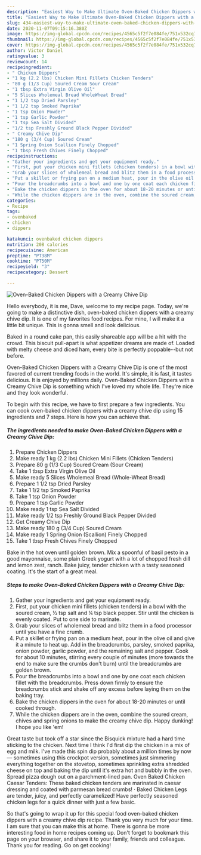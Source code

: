 ```yaml
---
description: "Easiest Way to Make Ultimate Oven-Baked Chicken Dippers with a Creamy Chive Dip"
title: "Easiest Way to Make Ultimate Oven-Baked Chicken Dippers with a Creamy Chive Dip"
slug: 434-easiest-way-to-make-ultimate-oven-baked-chicken-dippers-with-a-creamy-chive-dip
date: 2020-11-07T09:15:16.380Z
image: https://img-global.cpcdn.com/recipes/4565c5f2f7e084fe/751x532cq70/oven-baked-chicken-dippers-with-a-creamy-chive-dip-recipe-main-photo.jpg
thumbnail: https://img-global.cpcdn.com/recipes/4565c5f2f7e084fe/751x532cq70/oven-baked-chicken-dippers-with-a-creamy-chive-dip-recipe-main-photo.jpg
cover: https://img-global.cpcdn.com/recipes/4565c5f2f7e084fe/751x532cq70/oven-baked-chicken-dippers-with-a-creamy-chive-dip-recipe-main-photo.jpg
author: Victor Daniel
ratingvalue: 3
reviewcount: 14
recipeingredient:
- " Chicken Dippers"
- "1 kg (2.2 lbs) Chicken Mini Fillets Chicken Tenders"
- "80 g (1/3 Cup) Soured Cream Sour Cream"
- "1 tbsp Extra Virgin Olive Oil"
- "5 Slices Wholemeal Bread WholeWheat Bread"
- "1 1/2 tsp Dried Parsley"
- "1 1/2 tsp Smoked Paprika"
- "1 tsp Onion Powder"
- "1 tsp Garlic Powder"
- "1 tsp Sea Salt Divided"
- "1/2 tsp Freshly Ground Black Pepper Divided"
- " Creamy Chive Dip"
- "180 g (3/4 Cup) Soured Cream"
- "1 Spring Onion Scallion Finely Chopped"
- "1 tbsp Fresh Chives Finely Chopped"
recipeinstructions:
- "Gather your ingredients and get your equipment ready."
- "First, put your chicken mini fillets (chicken tenders) in a bowl with the soured cream, ½ tsp salt and ¼ tsp black pepper. Stir until the chicken is evenly coated. Put to one side to marinate."
- "Grab your slices of wholemeal bread and blitz them in a food processor until you have a fine crumb."
- "Put a skillet or frying pan on a medium heat, pour in the olive oil and give it a minute to heat up. Add in the breadcrumbs, parsley, smoked paprika, onion powder, garlic powder, and the remaining salt and pepper. Cook for about 10 minutes, stirring every couple of minutes (more towards the end to make sure the crumbs don&#39;t burn) until the breadcrumbs are golden brown."
- "Pour the breadcrumbs into a bowl and one by one coat each chicken fillet with the breadcrumbs. Press down firmly to ensure the breadcrumbs stick and shake off any excess before laying them on the baking tray."
- "Bake the chicken dippers in the oven for about 18-20 minutes or until cooked through."
- "While the chicken dippers are in the oven, combine the soured cream, chives and spring onions to make the creamy chive dip. Happy dunking! I hope you like &#39;em!"
categories:
- Recipe
tags:
- ovenbaked
- chicken
- dippers

katakunci: ovenbaked chicken dippers 
nutrition: 208 calories
recipecuisine: American
preptime: "PT38M"
cooktime: "PT50M"
recipeyield: "3"
recipecategory: Dessert

---
```



![Oven-Baked Chicken Dippers with a Creamy Chive Dip](https://img-global.cpcdn.com/recipes/4565c5f2f7e084fe/751x532cq70/oven-baked-chicken-dippers-with-a-creamy-chive-dip-recipe-main-photo.jpg)

Hello everybody, it is me, Dave, welcome to my recipe page. Today, we're going to make a distinctive dish, oven-baked chicken dippers with a creamy chive dip. It is one of my favorites food recipes. For mine, I will make it a little bit unique. This is gonna smell and look delicious.

Baked in a round cake pan, this easily shareable app will be a hit with the crowd. This biscuit pull-apart is what appetizer dreams are made of. Loaded with melty cheese and diced ham, every bite is perfectly poppable--but not before.

Oven-Baked Chicken Dippers with a Creamy Chive Dip is one of the most favored of current trending foods in the world. It's simple, it is fast, it tastes delicious. It is enjoyed by millions daily. Oven-Baked Chicken Dippers with a Creamy Chive Dip is something which I've loved my whole life. They're nice and they look wonderful.


To begin with this recipe, we have to first prepare a few ingredients. You can cook oven-baked chicken dippers with a creamy chive dip using 15 ingredients and 7 steps. Here is how you can achieve that.

<!--inarticleads1-->

##### The ingredients needed to make Oven-Baked Chicken Dippers with a Creamy Chive Dip:

1. Prepare  Chicken Dippers
1. Make ready 1 kg (2.2 lbs) Chicken Mini Fillets (Chicken Tenders)
1. Prepare 80 g (1/3 Cup) Soured Cream (Sour Cream)
1. Take 1 tbsp Extra Virgin Olive Oil
1. Make ready 5 Slices Wholemeal Bread (Whole-Wheat Bread)
1. Prepare 1 1/2 tsp Dried Parsley
1. Take 1 1/2 tsp Smoked Paprika
1. Take 1 tsp Onion Powder
1. Prepare 1 tsp Garlic Powder
1. Make ready 1 tsp Sea Salt Divided
1. Make ready 1/2 tsp Freshly Ground Black Pepper Divided
1. Get  Creamy Chive Dip
1. Make ready 180 g (3/4 Cup) Soured Cream
1. Make ready 1 Spring Onion (Scallion) Finely Chopped
1. Take 1 tbsp Fresh Chives Finely Chopped


Bake in the hot oven until golden brown. Mix a spoonful of basil pesto in a good mayonnaise, some plain Greek yogurt with a lot of chopped fresh dill and lemon zest, ranch. Bake juicy, tender chicken with a tasty seasoned coating. It&#39;s the start of a great meal. 

<!--inarticleads2-->

##### Steps to make Oven-Baked Chicken Dippers with a Creamy Chive Dip:

1. Gather your ingredients and get your equipment ready.
1. First, put your chicken mini fillets (chicken tenders) in a bowl with the soured cream, ½ tsp salt and ¼ tsp black pepper. Stir until the chicken is evenly coated. Put to one side to marinate.
1. Grab your slices of wholemeal bread and blitz them in a food processor until you have a fine crumb.
1. Put a skillet or frying pan on a medium heat, pour in the olive oil and give it a minute to heat up. Add in the breadcrumbs, parsley, smoked paprika, onion powder, garlic powder, and the remaining salt and pepper. Cook for about 10 minutes, stirring every couple of minutes (more towards the end to make sure the crumbs don&#39;t burn) until the breadcrumbs are golden brown.
1. Pour the breadcrumbs into a bowl and one by one coat each chicken fillet with the breadcrumbs. Press down firmly to ensure the breadcrumbs stick and shake off any excess before laying them on the baking tray.
1. Bake the chicken dippers in the oven for about 18-20 minutes or until cooked through.
1. While the chicken dippers are in the oven, combine the soured cream, chives and spring onions to make the creamy chive dip. Happy dunking! I hope you like &#39;em!


Great taste but took off a star since the Bisquick mixture had a hard time sticking to the chicken. Next time I think I&#39;d first dip the chicken in a mix of egg and milk. I&#39;ve made this spin dip probably about a million times by now — sometimes using this crockpot version, sometimes just simmering everything together on the stovetop, sometimes sprinkling extra shredded cheese on top and baking the dip until it&#39;s extra hot and bubbly in the oven. Spread pizza dough out on a parchment-lined pan. Oven Baked Chicken Caesar Tenders: These baked chicken tenders are marinated in caesar dressing and coated with parmesan bread crumbs! · Baked Chicken Legs are tender, juicy, and perfectly caramelized! Have perfectly seasoned chicken legs for a quick dinner with just a few basic. 

So that's going to wrap it up for this special food oven-baked chicken dippers with a creamy chive dip recipe. Thank you very much for your time. I am sure that you can make this at home. There is gonna be more interesting food in home recipes coming up. Don't forget to bookmark this page on your browser, and share it to your family, friends and colleague. Thank you for reading. Go on get cooking!

